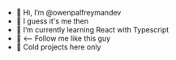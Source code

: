 - 👋 Hi, I’m @owenpalfreymandev
- 👀 I guess it's me then
- 🌱 I’m currently learning React  with Typescript
- 🗿 <-- Follow me like this guy
- 🥶 Cold projects here only
